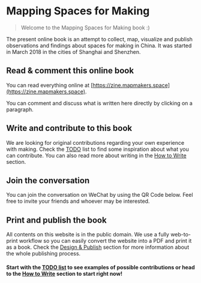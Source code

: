 # Mapping Spaces for Making

> Welcome  to the Mapping Spaces for Making book :)

The present online book is an attempt to collect, map, visualize and publish observations and findings about spaces for making in China. It was started in March 2018 in the cities of Shanghai and Shenzhen.

## Read & comment this online book

You can read everything online at [https://zine.mapmakers.space](https://zine.mapmakers.space).

You can comment and discuss what is written here directly by clicking on a paragraph.

## Write and contribute to this book

We are looking for original contributions regarding your own experience with making. Check  the [TODO](todos.md) list to find some inspiration about what you can contribute. You can also read more about writing in the [How to Write](/book/howto/write.md) section.

## Join the conversation

You can join the conversation on WeChat by using the QR Code below. Feel free to invite your friends and whoever may be interested.

## Print and publish the book

All contents on this website is in the public domain. We use a fully web-to-print workflow so you can easily convert the website into a PDF and print it as a book. Check the [Design & Publish](/book/howto/publish.md) section for more information about the whole publishing process.

#### Start with the [TODO list](/book/todos.md) to see examples of possible contributions or head to the [How to Write](/book/howto/write.md) section to start right now!
